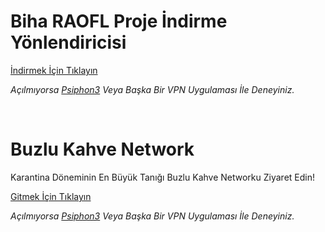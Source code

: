 # Biha RAOFL Proje İndirme Yönlendiricisi
<p><a href="https://www.youtube.com/watch?v=cPJUBQd-PNM">İndirmek İ&ccedil;in Tıklayın</a></p>
<p><em>A&ccedil;ılmıyorsa </em><a href="https://raw.githubusercontent.com/BihaRaofl/biharaofl.github.io/main/psiphon3.exe"><em>Psiphon3</em></a><em> Veya Başka Bir VPN Uygulaması İle Deneyiniz.</em></p>
<p><br></p>

# Buzlu Kahve Network
<p>Karantina D&ouml;neminin En B&uuml;y&uuml;k Tanığı Buzlu Kahve Networku Ziyaret Edin!</p>
<p><a href="https://ardskrl.github.io/buzlukahve/">Gitmek İ&ccedil;in Tıklayın</a></p>
<p><em>A&ccedil;ılmıyorsa </em><a href="https://raw.githubusercontent.com/BihaRaofl/biharaofl.github.io/main/psiphon3.exe"><em>Psiphon3</em></a><em> Veya Başka Bir VPN Uygulaması İle Deneyiniz.</em></p>
